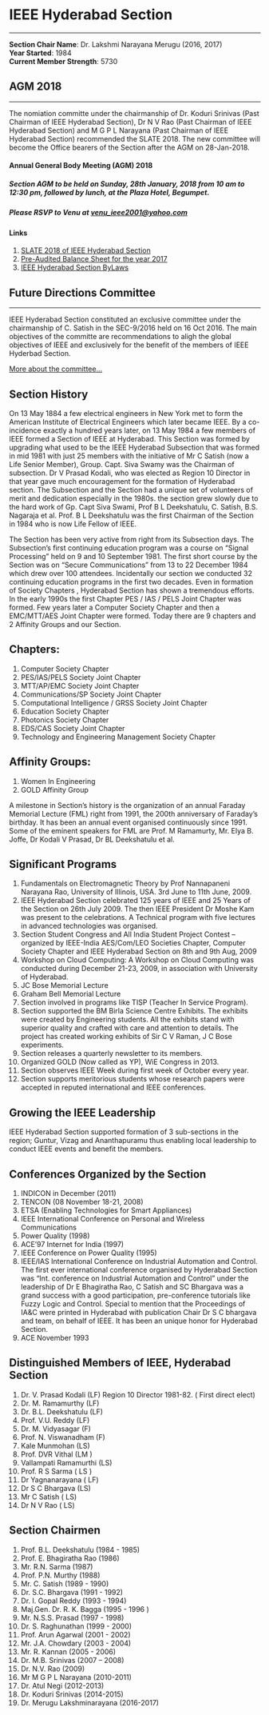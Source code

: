 # IEEE Hyderabad Section

---

**Section Chair Name**: Dr. Lakshmi Narayana Merugu (2016, 2017)  
**Year Started**: 1984  
**Current Member Strength**: 5730  

## AGM 2018

---

The nomiation committe under the chairmanship of Dr. Koduri Srinivas (Past Chairman of IEEE Hyderabad Section), Dr N V Rao (Past Chairman of IEEE Hyderabad Section) and M G P L Narayana (Past Chairman of IEEE Hyderabad Section) recommended the SLATE 2018. The new committee will become the Office bearers of the Section after the AGM on 28-Jan-2018.


#### Annual General Body Meeting (AGM) 2018

##### Section AGM to be held on Sunday, 28th January, 2018 from 10 am to 12:30 pm, followed by lunch, at the Plaza Hotel, Begumpet.

##### Please RSVP to Venu at venu_ieee2001@yahoo.com

#### Links

1. [SLATE 2018 of IEEE Hyderabad Section](/execom/2018/IEEEHydSECSlate2018.pdf)
2. [Pre-Audited Balance Sheet for the year 2017](/execom/2018/2017IEEEHydBalanceSheetDraft.pdf)
3. [IEEE Hyderabad Section ByLaws](/section/society/Bylaws_IEEEHYD_Jun_2010.pdf)


## Future Directions Committee

---

IEEE Hyderabad Section constituted an exclusive committee under the chairmanship of C. Satish in the SEC-9/2016 held on 16 Oct 2016. The main objectives of the committe are recommendations to aligh the global objectives of IEEE and exclusively for the benefit of the members of IEEE Hyderbad Section.

[More about the committee...](/section/future-directions/2018.md)


## Section History

On 13 May 1884 a few electrical engineers in New York met to form the American Institute of
Electrical Engineers which later became IEEE. By a co-incidence exactly a hundred years later,
on 13 May 1984 a few members of IEEE formed a Section of IEEE at Hyderabad. This Section
was formed by upgrading what used to be the IEEE Hyderabad Subsection that was formed in
mid 1981 with just 25 members with the initiative of Mr C Satish (now a Life Senior Member),
Group. Capt. Siva Swamy was the Chairman of subsection. Dr V Prasad Kodali, who was elected
as Region 10 Director in that year gave much encouragement for the formation of Hyderabad
section. The Subsection and the Section had a unique set of volunteers of merit and dedication
especially in the 1980s. the section grew slowly due to the hard work of Gp. Capt Siva Swami,
Prof B L Deekshatulu, C. Satish, B.S. Nagaraja et al. Prof. B L Deekshatulu was the first
Chairman of the Section in 1984 who is now Life Fellow of IEEE.

The Section has been very active from right from its Subsection days. The Subsection’s first
continuing education program was a course on “Signal Processing” held on 9 and 10 September
1981. The first short course by the Section was on “Secure Communications” from 13 to 22
December 1984 which drew over 100 attendees. Incidentally our section we conducted 32
continuing education programs in the first two decades. Even in formation of Society Chapters ,
Hyderabad Section has shown a tremendous efforts. In the early 1990s the first Chapter PES /
IAS / PELS Joint Chapter was formed. Few years later a Computer Society Chapter and then a
EMC/MTT/AES Joint Chapter were formed.
Today there are 9 chapters and 2 Affinity Groups and our Section.

## Chapters:
1. Computer Society Chapter
2. PES/IAS/PELS Society Joint Chapter
3. MTT/AP/EMC Society Joint Chapter
4. Communications/SP Society Joint Chapter
5. Computational Intelligence / GRSS Society Joint Chapter
6. Education Society Chapter
7. Photonics Society Chapter
8. EDS/CAS Society Joint Chapter
9. Technology and Engineering Management Society Chapter

## Affinity Groups:
1. Women In Engineering
2. GOLD Affinity Group

A milestone in Section’s history is the organization of an annual Faraday Memorial Lecture
(FML) right from 1991, the 200th anniversary of Faraday’s birthday. It has been an annual event
organised continuously since 1991. Some of the eminent speakers for FML are Prof. M
Ramamurty, Mr. Elya B. Joffe, Dr Kodali V Prasad, Dr BL Deekshatulu et al.

## Significant Programs
1. Fundamentals on Electromagnetic Theory by Prof Nannapaneni Narayana Rao, University of Illinois, USA. 3rd June to 11th June, 2009.  
2. IEEE Hyderabad Section celebrated 125 years of IEEE and 25 Years of the Section on 26th July 2009. The then IEEE President Dr Moshe Kam was present to the celebrations. A Technical program with five lectures in advanced technologies was organised.  
3. Section Student Congress and All India Student Project Contest – organized by IEEE-India AES/Com/LEO Societies Chapter, Computer Society Chapter and IEEE Hyderabad Section on 8th and 9th Aug, 2009  
4. Workshop on Cloud Computing: A Workshop on Cloud Computing was conducted during December 21-23, 2009, in association with University of Hyderabad.  
5. JC Bose Memorial Lecture  
6. Graham Bell Memorial Lecture  
7. Section involved in programs like TISP (Teacher In Service Program).  
8. Section supported the BM Birla Science Centre Exhibits. The exhibits were created by Engineering students. All the exhibits stand with superior quality and crafted with care and attention to details. The project has created working exhibits of Sir C V Raman, J C Bose experiments.  
9. Section releases a quarterly newsletter to its members.  
10. Organized GOLD  (Now called as YP), WiE Congress in 2013.  
11. Section observes IEEE Week during first week of October every year.  
12. Section supports meritorious students whose research papers were accepted in reputed international and IEEE conferences.  

## Growing the IEEE Leadership
IEEE Hyderabad Section supported formation of 3 sub-sections in the region; Guntur, Vizag and Ananthapuramu thus enabling local leadership to conduct IEEE events and benefit the members.

## Conferences Organized by the Section

1. INDICON in December (2011)  
2. TENCON (08 November 18-21, 2008)  
3. ETSA (Enabling Technologies for Smart Appliances)  
4. IEEE International Conference on Personal and Wireless Communications  
5. Power Quality (1998)  
6. ACE’97 Internet for India  (1997)  
7. IEEE Conference on Power Quality (1995)  
8. IEEE/IAS International Conference on Industrial Automation and Control.
The first ever international conference organised by Hyderabad Section was “Int. conference on Industrial Automation and Control” under the leadership of Dr E Bhagiratha Rao, C Satish and SC Bhargava  was a grand success with a good participation, pre-conference tutorials like  Fuzzy Logic and Control. Special to mention that the Proceedings of IA&C  were printed in Hyderabad with publication Chair Dr S C bhargava and team, on behalf of IEEE. It has been an unique honor for Hyderabad Section.  
9. ACE November 1993  

## Distinguished Members of IEEE, Hyderabad Section

1. Dr. V. Prasad Kodali (LF) Region 10 Director 1981-82. ( First direct elect)  
2. Dr. M. Ramamurthy (LF)  
3. Dr. B.L. Deekshatulu (LF)  
4. Prof. V.U. Reddy (LF)  
5. Dr. M. Vidyasagar (F)  
6. Prof. N. Viswanadham (F)  
7. Kale Munmohan (LS) 
8. Prof. DVR Vithal (LM )  
9. Vallampati Ramamurthi (LS)  
10. Prof. R S Sarma ( LS )  
11. Dr Yagnanarayana ( LF)  
12. Dr S C Bhargava (LS)  
13. Mr C Satish ( LS)  
14. Dr N V Rao ( LS)  

## Section Chairmen

1. Prof. B.L. Deekshatulu (1984 - 1985)  
2. Prof. E. Bhagiratha Rao (1986)  
3. Mr. R.N. Sarma (1987) 
4. Prof. P.N. Murthy (1988)  
5. Mr. C. Satish (1989 - 1990)  
6. Dr. S.C. Bhargava (1991 - 1992)  
7. Dr. I. Gopal Reddy (1993 - 1994)  
8. Maj.Gen. Dr. R. K. Bagga (1995 - 1996 )  
9. Mr. N.S.S. Prasad (1997 - 1998)  
10. Dr. S. Raghunathan (1999 - 2000)  
11. Prof. Arun Agarwal (2001 - 2002)  
12. Mr. J.A. Chowdary (2003 - 2004)  
13. Mr. R. Kannan (2005 - 2006)  
14. Dr. M.B. Srinivas (2007 – 2008)  
15. Dr. N.V. Rao (2009)  
16. Mr M G P L Narayana  (2010-2011)  
17. Dr. Atul Negi (2012-2013)  
18. Dr. Koduri Srinivas (2014-2015)  
19. Dr. Merugu Lakshminarayana (2016-2017)  



